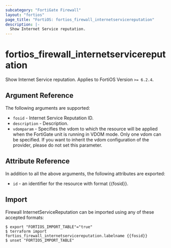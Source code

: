 ```yaml
---
subcategory: "FortiGate Firewall"
layout: "fortios"
page_title: "FortiOS: fortios_firewall_internetservicereputation"
description: |-
  Show Internet Service reputation.
---
```


# fortios_firewall_internetservicereputation
Show Internet Service reputation. Applies to FortiOS Version `>= 6.2.4`.

## Argument Reference

The following arguments are supported:

* `fosid` - Internet Service Reputation ID.
* `description` - Description.
* `vdomparam` - Specifies the vdom to which the resource will be applied when the FortiGate unit is running in VDOM mode. Only one vdom can be specified. If you want to inherit the vdom configuration of the provider, please do not set this parameter.


## Attribute Reference

In addition to all the above arguments, the following attributes are exported:
* `id` - an identifier for the resource with format {{fosid}}.

## Import

Firewall InternetServiceReputation can be imported using any of these accepted formats:
```
$ export "FORTIOS_IMPORT_TABLE"="true"
$ terraform import fortios_firewall_internetservicereputation.labelname {{fosid}}
$ unset "FORTIOS_IMPORT_TABLE"
```
